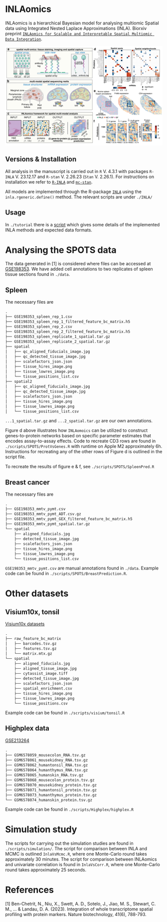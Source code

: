 # INLAomics
INLAomics is a hierarchical Bayesian model for analysing multiomic Spatial data using Integrated Nested Laplace Approximations (INLA). Biorxiv preprint [`INLAomics for Scalable and Interpretable Spatial Multiomic Data Integration`](https://www.biorxiv.org/content/10.1101/2025.05.02.651831v1.abstract).

![github-small](https://github.com/nygctech/INLAomics/blob/main/main_1.png)


## Versions & Installation
All analysis in the manuscript is carried out in `R` V. 4.3.1 with packages `R-INLA` V. 23.12.17 and `R-stan` V. 2.26.23 (`Stan` V. 2.26.1). For instructions on installation we refer to [`R-INLA`](https://www.r-inla.org/download-install) and [`mc-stan`](https://mc-stan.org/install/).

All models are implemented through the R-package [`INLA`](https://www.r-inla.org/) using the `inla.rgeneric.define()` method. The relevant scripts are under `./INLA/`

## Usage
In `./tutorial` there is a [script](https://htmlpreview.github.io/?https://github.com/nygctech/INLAomics/blob/main/tutorial/tutorial.html) which gives some details of the implemented INLA methods and expected data formats. 

# Analysing the SPOTS data
The data generated in [1] is considered where files can be accessed at [GSE198353](https://ncbi.nlm.nih.gov/geo/query/acc.cgi?acc=GSE198353). We have added cell annotations to two replicates of spleen tissue sections found in `./data`.

## Spleen
The necessary files are 
```
.
├── GSE198353_spleen_rep_1.csv
├── GSE198353_spleen_rep_1_filtered_feature_bc_matrix.h5
├── GSE198353_spleen_rep_2.csv
├── GSE198353_spleen_rep_2_filtered_feature_bc_matrix.h5
├── GSE198353_spleen_replicate_1_spatial.tar.gz
├── GSE198353_spleen_replicate_2_spatial.tar.gz
├── spatial
│   ├── qc_aligned_fiducials_image.jpg
│   ├── qc_detected_tissue_image.jpg
│   ├── scalefactors_json.json
│   ├── tissue_hires_image.png
│   ├── tissue_lowres_image.png
│   └── tissue_positions_list.csv
├── spatial2
│   ├── qc_aligned_fiducials_image.jpg
│   ├── qc_detected_tissue_image.jpg
│   ├── scalefactors_json.json
│   ├── tissue_hires_image.png
│   ├── tissue_lowres_image.png
│   └── tissue_positions_list.csv
```
`...1_spatial.tar.gz` and `...2_spatial.tar.gz` are our own annotations. 

Figure d above illustrates how `INLAomoics` can be utilized to construct genes-to-protein networks based on specific parameter estimates that encodes assay-to-assay effects.
Code to recreate CD3 rows are found in `./scripts/SPOTS/ProtVsGenes.R` with runtime on Apple M2 approximately 6h. Instructions for recreating any of the other rows of Figure d is outlined in the script file.

To recreate the results of figure e & f, see `./scripts/SPOTS/SpleenPred.R` 

## Breast cancer
The necessary files are 
```
.
├── GSE198353_mmtv_pymt.csv
├── GSE198353_mmtv_pymt_ADT.csv.gz
├── GSE198353_mmtv_pymt_GEX_filtered_feature_bc_matrix.h5
├── GSE198353_mmtv_pymt_spatial.tar.gz
└── spatial
    ├── aligned_fiducials.jpg
    ├── detected_tissue_image.jpg
    ├── scalefactors_json.json
    ├── tissue_hires_image.png
    ├── tissue_lowres_image.png
    └── tissue_positions_list.csv
```
`GSE198353_mmtv_pymt.csv` are manual annotations found in `./data`. Example code can be found in `./scripts/SPOTS/BreastPrediction.R`.

# Other datasets
## Visium10x, tonsil
[Visium10x datasets](https://www.10xgenomics.com/datasets/visium-cytassist-gene-and-protein-expression-library-of-human-tonsil-with-add-on-antibodies-h-e-6-5-mm-ffpe-2-standard)
```
.
├── raw_feature_bc_matrix
│   ├── barcodes.tsv.gz
│   ├── features.tsv.gz
│   └── matrix.mtx.gz
└── spatial
    ├── aligned_fiducials.jpg
    ├── aligned_tissue_image.jpg
    ├── cytassist_image.tiff
    ├── detected_tissue_image.jpg
    ├── scalefactors_json.json
    ├── spatial_enrichment.csv
    ├── tissue_hires_image.png
    ├── tissue_lowres_image.png
    └── tissue_positions.csv
```
Example code can be found in `./scripts/visium/tonsil.R`

## Highplex data
[GSE213264](https://www.ncbi.nlm.nih.gov/geo/query/acc.cgi?acc=GSE213264)
```
.
├── GSM6578059_mousecolon_RNA.tsv.gz
├── GSM6578061_mousekidney_RNA.tsv.gz
├── GSM6578062_humantonsil_RNA.tsv.gz
├── GSM6578064_humanthymus_RNA.tsv.gz
├── GSM6578065_humanskin_RNA.tsv.gz
├── GSM6578068_mousecolon_protein.tsv.gz
├── GSM6578070_mousekidney_protein.tsv.gz
├── GSM6578071_humantonsil_protein.tsv.gz
├── GSM6578073_humanthymus_protein.tsv.gz
└── GSM6578074_humanskin_protein.tsv.gz
```
Example code can be found in `./scripts/Highplex/highplex.R`

# Simulation study
The scripts for carrying out the simulation studies are found in `./scripts/simulation/`. The script for comparison between INLA and MCMC is outlined `InlaVsMcmc.R`, where one Monte-Carlo round takes approximately 30 minutes. The script for comparison between INLAomics and univariate correlation is found in `InlaVsCorr.R`, where one Monte-Carlo round takes approximately 25 seconds.

# References
[1] Ben-Chetrit, N., Niu, X., Swett, A. D., Sotelo, J., Jiao, M. S., Stewart, C. M., ... & Landau, D. A. (2023). Integration of whole transcriptome spatial profiling with protein markers. Nature biotechnology, 41(6), 788-793.
